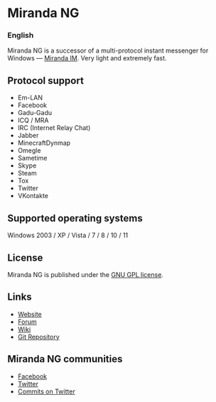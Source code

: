 # Miranda NG

### English
Miranda NG is a successor of a multi-protocol instant messenger for Windows — [Miranda IM][1]. Very light and extremely fast.

## Protocol support

- Em-LAN
- Facebook
- Gadu-Gadu
- ICQ / MRA
- IRC (Internet Relay Chat)
- Jabber
- MinecraftDynmap
- Omegle
- Sametime
- Skype
- Steam
- Tox
- Twitter
- VKontakte

## Supported operating systems

Windows 2003 / XP / Vista / 7 / 8 / 10 / 11

## License

Miranda NG is published under the [GNU GPL license][2].

## Links

- [Website](https://miranda-ng.org/)
- [Forum](https://forum.miranda-ng.org/)
- [Wiki](https://wiki.miranda-ng.org/)
- [Git Repository](https://github.com/miranda-ng/miranda-ng)

## Miranda NG communities

- [Facebook](https://www.facebook.com/miranda.newgen)
- [Twitter](https://twitter.com/MirandaNewgen)
- [Commits on Twitter](https://twitter.com/MirandaNGcommit)

[1]: https://sourceforge.net/projects/miranda/
[2]: https://www.gnu.org/licenses/gpl-2.0.html
